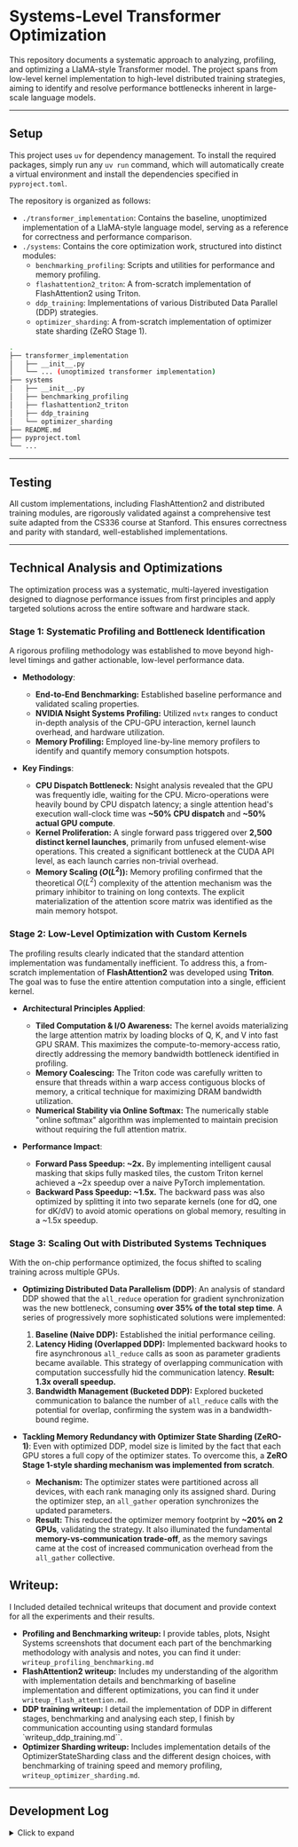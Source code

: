 # Systems-Level Transformer Optimization

This repository documents a systematic approach to analyzing, profiling, and optimizing a LlaMA-style Transformer model. The project spans from low-level kernel implementation to high-level distributed training strategies, aiming to identify and resolve performance bottlenecks inherent in large-scale language models.

---

## Setup

This project uses `uv` for dependency management. To install the required packages, simply run any `uv run` command, which will automatically create a virtual environment and install the dependencies specified in `pyproject.toml`.

The repository is organized as follows:

-   `./transformer_implementation`: Contains the baseline, unoptimized implementation of a LlaMA-style language model, serving as a reference for correctness and performance comparison.
-   `./systems`: Contains the core optimization work, structured into distinct modules:
    -   `benchmarking_profiling`: Scripts and utilities for performance and memory profiling.
    -   `flashattention2_triton`: A from-scratch implementation of FlashAttention2 using Triton.
    -   `ddp_training`: Implementations of various Distributed Data Parallel (DDP) strategies.
    -   `optimizer_sharding`: A from-scratch implementation of optimizer state sharding (ZeRO Stage 1).

```sh
.
├── transformer_implementation
│   ├── __init__.py
│   └── ... (unoptimized transformer implementation)
├── systems
│   ├── __init__.py
│   ├── benchmarking_profiling
│   ├── flashattention2_triton
│   ├── ddp_training
│   └── optimizer_sharding
├── README.md
├── pyproject.toml
└── ...
```

---

## Testing

All custom implementations, including FlashAttention2 and distributed training modules, 
are rigorously validated against a comprehensive test suite adapted from the CS336 course at Stanford. 
This ensures correctness and parity with standard, well-established implementations.

---

## Technical Analysis and Optimizations

The optimization process was a systematic, 
multi-layered investigation designed to diagnose performance issues from first principles 
and apply targeted solutions across the entire software and hardware stack.

### Stage 1: Systematic Profiling and Bottleneck Identification

A rigorous profiling methodology was established to move beyond high-level timings and gather actionable, low-level performance data.

-   **Methodology**:
    -   **End-to-End Benchmarking:** Established baseline performance and validated scaling properties.
    -   **NVIDIA Nsight Systems Profiling:** Utilized `nvtx` ranges to conduct in-depth analysis of the CPU-GPU interaction, kernel launch overhead, and hardware utilization.
    -   **Memory Profiling:** Employed line-by-line memory profilers to identify and quantify memory consumption hotspots.

-   **Key Findings**:
    -   **CPU Dispatch Bottleneck:** Nsight analysis revealed that the GPU was frequently idle, waiting for the CPU. Micro-operations were heavily bound by CPU dispatch latency; a single attention head's execution wall-clock time was **~50% CPU dispatch** and **~50% actual GPU compute**.
    -   **Kernel Proliferation:** A single forward pass triggered over **2,500 distinct kernel launches**, primarily from unfused element-wise operations. This created a significant bottleneck at the CUDA API level, as each launch carries non-trivial overhead.
    -   **Memory Scaling ($O(L^2)$):** Memory profiling confirmed that the theoretical $O(L^2)$ complexity of the attention mechanism was the primary inhibitor to training on long contexts. The explicit materialization of the attention score matrix was identified as the main memory hotspot.

### Stage 2: Low-Level Optimization with Custom Kernels

The profiling results clearly indicated that the standard attention implementation was fundamentally inefficient. 
To address this, a from-scratch implementation of **FlashAttention2** was developed using **Triton**. 
The goal was to fuse the entire attention computation into a single, efficient kernel.

-   **Architectural Principles Applied**:
    -   **Tiled Computation & I/O Awareness:** The kernel avoids materializing the large attention matrix by loading blocks of Q, K, and V into fast GPU SRAM. This maximizes the compute-to-memory-access ratio, directly addressing the memory bandwidth bottleneck identified in profiling.
    -   **Memory Coalescing:** The Triton code was carefully written to ensure that threads within a warp access contiguous blocks of memory, a critical technique for maximizing DRAM bandwidth utilization.
    -   **Numerical Stability via Online Softmax:** The numerically stable "online softmax" algorithm was implemented to maintain precision without requiring the full attention matrix.

-   **Performance Impact**:
    -   **Forward Pass Speedup: ~2x.** By implementing intelligent causal masking that skips fully masked tiles, the custom Triton kernel achieved a ~2x speedup over a naive PyTorch implementation.
    -   **Backward Pass Speedup: ~1.5x.** The backward pass was also optimized by splitting it into two separate kernels (one for dQ, one for dK/dV) to avoid atomic operations on global memory, resulting in a ~1.5x speedup.

### Stage 3: Scaling Out with Distributed Systems Techniques

With the on-chip performance optimized, the focus shifted to scaling training across multiple GPUs.

-   **Optimizing Distributed Data Parallelism (DDP)**:
    An analysis of standard DDP showed that the `all_reduce` operation for gradient synchronization was the new bottleneck, consuming **over 35% of the total step time**. A series of progressively more sophisticated solutions were implemented:
    1.  **Baseline (Naive DDP):** Established the initial performance ceiling.
    2.  **Latency Hiding (Overlapped DDP):** Implemented backward hooks to fire asynchronous `all_reduce` calls as soon as parameter gradients became available. This strategy of overlapping communication with computation successfully hid the communication latency. **Result: 1.3x overall speedup.**
    3.  **Bandwidth Management (Bucketed DDP):** Explored bucketed communication to balance the number of `all_reduce` calls with the potential for overlap, confirming the system was in a bandwidth-bound regime.

-   **Tackling Memory Redundancy with Optimizer State Sharding (ZeRO-1)**:
    Even with optimized DDP, model size is limited by the fact that each GPU stores a full copy of the optimizer states. To overcome this, a **ZeRO Stage 1-style sharding mechanism was implemented from scratch**.
    -   **Mechanism:** The optimizer states were partitioned across all devices, with each rank managing only its assigned shard. During the optimizer step, an `all_gather` operation synchronizes the updated parameters.
    -   **Result:** This reduced the optimizer memory footprint by **~20% on 2 GPUs**, validating the strategy. It also illuminated the fundamental **memory-vs-communication trade-off**, as the memory savings came at the cost of increased communication overhead from the `all_gather` collective.


## Writeup:

I Included detailed technical writeups that document and provide context for all the experiments and their results.

- **Profiling and Benchmarking writeup:** I provide tables, plots, Nsight Systems screenshots that document each part of 
the benchmarking methodology with analysis and notes, you can find it under: `writeup_profiling_benchmarking.md`
- **FlashAttention2 writeup:** Includes my understanding of the algorithm with implementation details and benchmarking of baseline implementation and different 
optimizations, you can find it under `writeup_flash_attention.md`.
- **DDP training writeup:** I detail the implementation of DDP in different stages, benchmarking and analysing each step, I finish by communication accounting 
using standard formulas `writeup_ddp_training.md``.
- **Optimizer Sharding writeup:** Includes implementation details of the OptimizerStateSharding class and the different design choices, with benchmarking of training speed 
and memory profiling, `writeup_optimizer_sharding.md`.

---

## Development Log

<details>
<summary>Click to expand</summary>

### 2025-07-10
- Set up the initial repository, dependencies, and `uv` environment.
- Developed a flexible model benchmarking utility with `argparse` and dynamic YAML configuration.
- Established a reproducible benchmarking process by controlling random seeds.

### 2025-07-13
- Completed end-to-end benchmarking runs for multiple model sizes.
- Integrated `nvtx` ranges into the code for deep profiling with NVIDIA Nsight Systems.
- Analyzed Nsight traces for both forward and backward passes, identifying kernel launch overhead as a key bottleneck.
- Developed a memory profiling script to analyze usage under different context lengths and precisions.

### 2025-07-14
- Visualized memory allocation patterns using `memoryviz` to understand memory flow during training.
- Benchmarked raw PyTorch attention vs. its `torch.compile()` version, confirming that context length is the dominant cost factor.
- Researched the FlashAttention v1 and v2 papers and implemented the algorithm in pure PyTorch using `torch.autograd.Function`.

### 2025-07-15
- Began learning Triton from the official documentation.
- Implemented the FlashAttention2 forward pass as a custom Triton kernel.
- Debugged the Triton implementation, ensuring correct pointer arithmetic, broadcasting, and causal masking logic. The forward pass now passes all numerical correctness tests.

### 2025-07-16
- Implemented the FlashAttention2 backward pass in Triton, including support for causal masking.
- Began researching advanced Triton optimization techniques, such as autotuning, avoiding atomic operations, and intelligent masking.

### 2025-07-17
- Implemented and benchmarked several advanced optimizations for the FlashAttention2 kernel:
    - Split the backward pass into two kernels (for dQ, and for dK/dV) to eliminate the need for atomic additions.
    - Implemented "smart masking" to entirely skip computation for fully masked blocks and use more efficient logic for diagonal blocks.
- Extensively benchmarked each optimization to quantify its impact on performance.

### 2025-07-20
- Began studying distributed training paradigms (DP, TP, PP, FSDP).
- Implemented a benchmarking script to isolate and measure the overhead of the `all_reduce` communication collective.

### 2025-07-21
- Implemented and tested three variations of Distributed Data Parallelism (DDP):
    1.  Naive DDP (synchronize after backward pass).
    2.  DDP with flattened gradient communication.
    3.  DDP with computation-communication overlap on a per-parameter basis.
    4.  DDP with bucketed communication to balance overlap and communication efficiency.

### 2025-07-22
- Completed benchmarking and profiling of all DDP implementations.
- Analyzed results, confirming that overlapping communication is the most effective strategy.
- Researched the ZeRO paper and began implementing ZeRO Stage 1 (Optimizer State Sharding).

### 2025-07-23
- Completed and tested the from-scratch implementation of optimizer state sharding.
- Benchmarked its performance, measuring the trade-off between memory savings and increased communication overhead.

### 2025-07-24
- Finalized analysis and documentation for all implemented systems optimizations.

</details>
